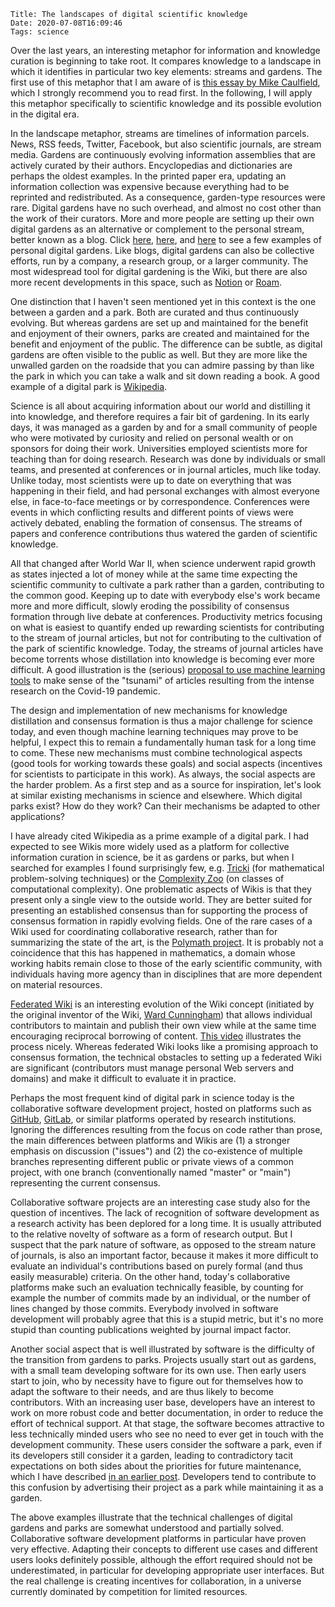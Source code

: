     Title: The landscapes of digital scientific knowledge
    Date: 2020-07-08T16:09:46
    Tags: science

Over the last years, an interesting metaphor for information and knowledge curation is beginning to take root. It compares knowledge to a landscape in which it identifies in particular two key elements: streams and gardens. The first use of this metaphor that I am aware of is [this essay by Mike Caulfield](https:/hapgood.us/2015/10/17/the-garden-and-the-stream-a-technopastoral/), which I strongly recommend you to read first. In the following, I will apply this metaphor specifically to scientific knowledge and its possible evolution in the digital era.

<!-- more -->

In the landscape metaphor, streams are timelines of information parcels. News, RSS feeds, Twitter, Facebook, but also scientific journals, are stream media. Gardens are continuously evolving information assemblies that are actively curated by their authors. Encyclopedias and dictionaries are perhaps the oldest examples. In the printed paper era, updating an information collection was expensive because everything had to be reprinted and redistributed. As a consequence, garden-type resources were rare. Digital gardens have no such overhead, and almost no cost other than the work of their curators. More and more people are setting up their own digital gardens as an alternative or complement to the personal stream, better known as a blog. Click [here](https://joelhooks.com/digital-garden), [here](https://tomcritchlow.com/blogchains/digital-gardens/), and [here](https://www.christopherbiscardi.com/what-is-a-digital-garden) to see a few examples of personal digital gardens. Like blogs, digital gardens can also be collective efforts, run by a company, a research group, or a larger community. The most widespread tool for digital gardening is the Wiki, but there are also more recent developments in this space, such as [Notion](https://www.notion.so/) or [Roam](https://roamresearch.com/).

One distinction that I haven't seen mentioned yet in this context is the one between a garden and a park. Both are curated and thus continuously evolving. But whereas gardens are set up and maintained for the benefit and enjoyment of their owners, parks are created and maintained for the benefit and enjoyment of the public. The difference can be subtle, as digital gardens are often visible to the public as well. But they are more like the unwalled garden on the roadside that you can admire passing by than like the park in which you can take a walk and sit down reading a book. A good example of a digital park is [Wikipedia](https://www.wikipedia.org/).

Science is all about acquiring information about our world and distilling it into knowledge, and therefore requires a fair bit of gardening. In its early days, it was managed as a garden by and for a small community of people who were motivated by curiosity and relied on personal wealth or on sponsors for doing their work. Universities employed scientists more for teaching than for doing research. Research was done by individuals or small teams, and presented at conferences or in journal articles, much like today. Unlike today, most scientists were up to date on everything that was happening in their field, and had personal exchanges with almost everyone else, in face-to-face meetings or by correspondence. Conferences were events in which conflicting results and different points of views were actively debated, enabling the formation of consensus. The streams of papers and conference contributions thus watered the garden of scientific knowledge.

All that changed after World War II, when science underwent rapid growth as states injected a lot of money while at the same time expecting the scientific community to cultivate a park rather than a garden, contributing to the common good. Keeping up to date with everybody else's work became more and more difficult, slowly eroding the possibility of consensus formation through live debate at conferences. Productivity metrics focusing on what is easiest to quantify ended up rewarding scientists for contributing to the stream of journal articles, but not for contributing to the cultivation of the park of scientific knowledge. Today, the streams of journal articles have become torrents whose distillation into knowledge is becoming ever more difficult. A good illustration is the (serious) [proposal to use machine learning tools](https://science.sciencemag.org/content/368/6494/924.full) to make sense of the "tsunami" of articles resulting from the intense research on the Covid-19 pandemic.

The design and implementation of new mechanisms for knowledge distillation and consensus formation is thus a major challenge for science today, and even though machine learning techniques may prove to be helpful, I expect this to remain a fundamentally human task for a long time to come. These new mechanisms must combine technological aspects (good tools for working towards these goals) and social aspects (incentives for scientists to participate in this work). As always, the social aspects are the harder problem. As a first step and as a source for inspiration, let's look at similar existing mechanisms in science and elsewhere. Which digital parks exist? How do they work? Can their mechanisms be adapted to other applications?

I have already cited Wikipedia as a prime example of a digital park. I had expected to see Wikis more widely used as a platform for collective information curation in science, be it as gardens or parks, but when I searched for examples I found surprisingly few, e.g. [Tricki](http://www.tricki.org/) (for mathematical problem-solving techniques) or the [Complexity Zoo](https://complexityzoo.uwaterloo.ca/Complexity_Zoo) (on classes of computational complexity). One problematic aspects of Wikis is that they present only a single view to the outside world. They are better suited for presenting an established consensus than for supporting the process of consensus formation in rapidly evolving fields. One of the rare cases of a Wiki used for coordinating collaborative research, rather than for summarizing the state of the art, is the [Polymath project](https://asone.ai/polymath/index.php). It is probably not a coincidence that this has happened in mathematics, a domain whose working habits remain close to those of the early scientific community, with individuals having more agency than in disciplines that are more dependent on material resources.

[Federated Wiki](http://fed.wiki.org/) is an interesting evolution of the Wiki concept (initiated by the original inventor of the Wiki, [Ward Cunningham](https://twitter.com/WardCunningham)) that allows individual contributors to maintain and publish their own view while at the same time encouraging reciprocal borrowing of content. [This video](https://www.youtube.com/watch?time_continue=111&v=2Gi9SRsRrE4) illustrates the process nicely. Whereas federated Wiki looks like a promising approach to consensus formation, the technical obstacles to setting up a federated Wiki are significant (contributors must manage personal Web servers and domains) and make it difficult to evaluate it in practice.

Perhaps the most frequent kind of digital park in science today is the collaborative software development project, hosted on platforms such as [GitHub](https://github.com/), [GitLab](https://gitlab.com/), or similar platforms operated by research institutions. Ignoring the differences resulting from the focus on code rather than prose, the main differences between platforms and Wikis are (1) a stronger emphasis on discussion ("issues") and (2) the co-existence of multiple branches representing different public or private views of a common project, with one branch (conventionally named "master" or "main") representing the current consensus.

Collaborative software projects are an interesting case study also for the question of incentives. The lack of recognition of software development as a research activity has been deplored for a long time. It is usually attributed to the relative novelty of software as a form of research output. But I suspect that the park nature of software, as opposed to the stream nature of journals, is also an important factor, because it makes it more difficult to evaluate an individual's contributions based on purely formal (and thus easily measurable) criteria. On the other hand, today's collaborative platforms make such an evaluation technically feasible, by counting for example the number of commits made by an individual, or the number of lines changed by those commits. Everybody involved in software development will probably agree that this is a stupid metric, but it's no more stupid than counting publications weighted by journal impact factor.

Another social aspect that is well illustrated by software is the difficulty of the transition from gardens to parks. Projects usually start out as gardens, with a small team developing software for its own use. Then early users start to join, who by necessity have to figure out for themselves how to adapt the software to their needs, and are thus likely to become contributors. With an increasing user base, developers have an interest to work on more robust code and better documentation, in order to reduce the effort of technical support. At that stage, the software becomes attractive to less technically minded users who see no need to ever get in touch with the development community. These users consider the software a park, even if its developers still consider it a garden, leading to contradictory tacit expectations on both sides about the priorities for future maintenance, which I have described [in an earlier post](https://blog.khinsen.net/posts/2020/02/26/the-rise-of-community-owned-monopolies/). Developers tend to contribute to this confusion by advertising their project as a park while maintaining it as a garden.

The above examples illustrate that the technical challenges of digital gardens and parks are somewhat understood and partially solved. Collaborative software development platforms in particular have proven very effective. Adapting their concepts to different use cases and different users looks definitely possible, although the effort required should not be underestimated, in particular for developing appropriate user interfaces. But the real challenge is creating incentives for collaboration, in a universe currently dominated by competition for limited resources.
